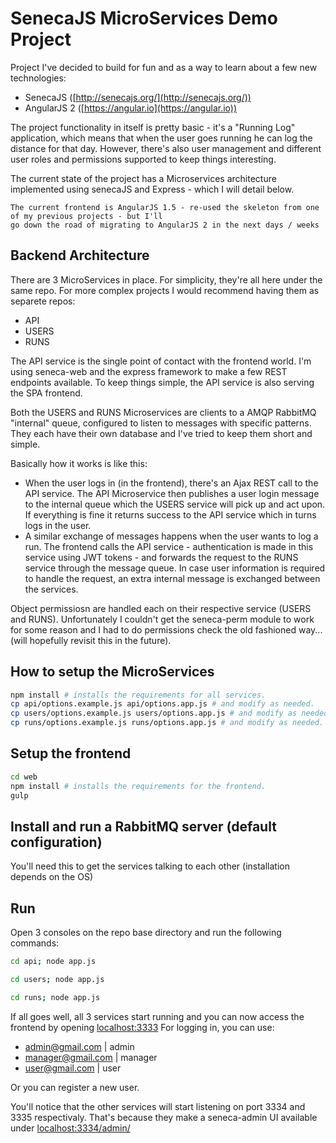 SenecaJS MicroServices Demo Project
==========

Project I've decided to build for fun and as a way to learn about a few new technologies:
 - SenecaJS ([http://senecajs.org/](http://senecajs.org/))
 - AngularJS 2 ([https://angular.io](https://angular.io))

The project functionality in itself is pretty basic - it's a "Running Log" application, which means 
that when the user goes running he can log the distance for that day. However, there's also user management
and different user roles and permissions supported to keep things interesting.


The current state of the project has a Microservices architecture implemented using senecaJS and Express - which I will detail below.

```
The current frontend is AngularJS 1.5 - re-used the skeleton from one of my previous projects - but I'll
go down the road of migrating to AngularJS 2 in the next days / weeks
```

## Backend Architecture

There are 3 MicroServices in place. For simplicity, they're all here under the same repo. For more complex projects
I would recommend having them as separete repos:
- API
- USERS
- RUNS

The API service is the single point of contact with the frontend world. I'm using seneca-web and the express framework
to make a few REST endpoints available. To keep things simple, the API service is also serving the SPA frontend.

Both the USERS and RUNS Microservices are clients to a AMQP RabbitMQ "internal" queue, configured to listen to messages with specific patterns.
They each have their own database and I've tried to keep them short and simple.

Basically how it works is like this:
- When the user logs in (in the frontend), there's an Ajax REST call to the API service.
The API Microservice then publishes a user login message to the internal queue which the USERS service will pick up and act upon.
If everything is fine it returns success to the API service which in turns logs in the user.
- A similar exchange of messages happens when the user wants to log a run.
The frontend calls the API service - authentication is made in this service using JWT tokens - and forwards the request to the RUNS service through the message queue.
In case user information is required to handle the request, an extra internal message is exchanged between the services.

Object permissiosn are handled each on their respective service (USERS and RUNS). Unfortunately I couldn't get the seneca-perm module to work for some reason and I had
to do permissions check the old fashioned way... (will hopefully revisit this in the future).

## How to setup the MicroServices

```bash
npm install # installs the requirements for all services.
cp api/options.example.js api/options.app.js # and modify as needed.
cp users/options.example.js users/options.app.js # and modify as needed.
cp runs/options.example.js runs/options.app.js # and modify as needed.
```

## Setup the frontend

```bash
cd web
npm install # installs the requirements for the frontend.
gulp
```

## Install and run a RabbitMQ server (default configuration)

You'll need this to get the services talking to each other (installation depends on the OS)

## Run

Open 3 consoles on the repo base directory and run the following commands:

```bash
cd api; node app.js
```
```bash
cd users; node app.js
```
```bash
cd runs; node app.js
```

If all goes well, all 3 services start running and you can now access the frontend by opening [localhost:3333](http://localhost:3333)
For logging in, you can use:
- admin@gmail.com | admin
- manager@gmail.com | manager
- user@gmail.com | user

Or you can register a new user.

You'll notice that the other services will start listening on port 3334 and 3335 respectivaly. That's because they make a seneca-admin
UI available under [localhost:3334/admin/](http://localhost:3334/admin/)


